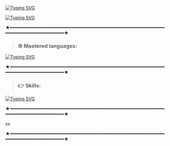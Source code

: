 
[![Typing SVG](https://readme-typing-svg.herokuapp.com?font=Fira+Code&pause=1000&width=435&lines=Moony+Dev)](https://git.io/typing-svg)

[![Typing SVG](https://readme-typing-svg.herokuapp.com?font=Fira+Code&pause=1000&color=C3F78F&width=435&lines=GITHUB.COM%2FZYFIDEV)](https://git.io/typing-svg)

★━━━━━━━━━━━━━━━━━━━━━━━━━━━━━━━━━━━━━━━━━━━━━━━━━━━━━━━━━━━━━━━━━━━━━━━━━━━━━━━━★


> ### ⚙️ Mastered languages: 
[![Typing SVG](https://readme-typing-svg.herokuapp.com?font=Fira+Code&duration=800&pause=5&color=C461F7&width=435&lines=PYTHON;DISCORD;NODE.JS;HTML)](https://git.io/typing-svg)

★━━━━━━━━━━━━━━━━━━━━━━━━━━━━━━━━━━━━━━━━━━━━━━━━━━━━━━━━━━━━━━━━━━━━━━━━━━━━━━━━★


> ### 👉 Skills: 
[![Typing SVG](https://readme-typing-svg.herokuapp.com?font=Fira+Code&duration=1000&pause=1000&color=F7347C&width=435&lines=Making+Tools;Having+a+Boost+service+.gg%2Fzyfiboost;Making+Bots)](https://git.io/typing-svg)

 ★━━━━━━━━━━━━━━━━━━━━━━━━━━━━━━━━━━━━━━━━━━━━━━━━━━━━━━━━━━━━━━━━━━━━━━━━━━━━━━━━★
 
xx
 
 ★━━━━━━━━━━━━━━━━━━━━━━━━━━━━━━━━━━━━━━━━━━━━━━━━━━━━━━━━━━━━━━━━━━━━━━━━━━━━━━━━★
 
